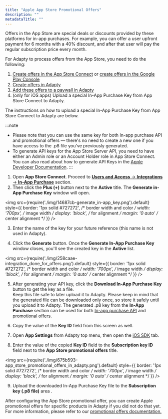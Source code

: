 ```yaml
---
title: "Apple App Store Promotional Offers"
description: ""
metadataTitle: ""
---
```


Offers in the App Store are special deals or discounts provided by these platforms for in-app purchases. For example, you can offer a user upfront payment for 6 months with a 40% discount, and after that user will pay the regular subscription price every month. 

For Adapty to process offers from the App Store, you need to do the following:

1. [Create offers in the App Store Connect](app-store-offers) or [create offers in the Google Play Console](google-play-offers)
2. [Create offers in Adapty](create-offer)
3. [Add these offers to a paywall in Adapty](add-offer-to-paywall)
4. (only for iOS apps) Upload a special In-App Purchase Key from App Store Connect to Adapty.

The instructions on how to upload a special In-App Purchase Key from App Store Connect to Adapty are below.

:::note
- Please note that you can use the same key for both In-app purchase API and promotional offers — there's no need to create a new one if you have access to the .p8 file you've previously generated.
- To generate API keys for the App Store Server API, you need to have either an Admin role or an Account Holder role in App Store Connect. You can also read about how to generate API Keys in the [Apple Developer Documentation](https://developer.apple.com/documentation/appstoreserverapi/creating_api_keys_to_use_with_the_app_store_server_api).
:::

1. Open **App Store Connect**. Proceed to [**Users and Access** → **Integrations** → **In-App Purchase**](https://appstoreconnect.apple.com/access/integrations/api/subs) section.
2. Then click the **Plus (+)** button next to the **Active** title. The **Generate in-App Purchase Key** window will open.


<img
  src={require('./img/14687cb-generate_in-app_key.png').default}
  style={{
    border: '1px solid #727272', /* border width and color */
    width: '700px', /* image width */
    display: 'block', /* for alignment */
    margin: '0 auto' /* center alignment */
  }}
/>





3. Enter the name of the key for your future reference (this name is not used in Adapty).

4. Click the **Generate** button. Once the **Generate In-App Purchase Key** window closes, you'll see the created key in the **Active** list.

   
<img
  src={require('./img/258caae-integration_done_for_offers.png').default}
  style={{
    border: '1px solid #727272', /* border width and color */
    width: '700px', /* image width */
    display: 'block', /* for alignment */
    margin: '0 auto' /* center alignment */
  }}
/>




5. After generating your API key, click the **Download In-App Purchase Key** button to get the key as a file.  
   Keep this file safe to later upload it to Adapty. Please keep in mind that the generated file can be downloaded only once, so store it safely until you upload it to Adapty. The generated .p8 key from the **In-App Purchase** section can be used for both  [In-app purchase API](in-app-purchase-api-storekit-2) and [promotional offers](app-store-promotional-offers).

6. Copy the value of the **Key ID** field from this screen as well.

7. Open **App Settings** from Adapty top menu, then open the [iOS SDK](https://app.adapty.io/settings/ios-sdk) tab.

8. Enter the value of the copied **Key ID** field to the **Subscription key ID** field next to the **App Store promotional offers** title.

   
<img
  src={require('./img/675b593-app_store_promotional_offers_in_adapty.png').default}
  style={{
    border: '1px solid #727272', /* border width and color */
    width: '700px', /* image width */
    display: 'block', /* for alignment */
    margin: '0 auto' /* center alignment */
  }}
/>




9. Upload the downloaded In-App Purchase Key file to the **Subscription key (.p8 file)** area .

After configuring the App Store promotional offer, you can create Apple promotional offers for specific products in Adapty if you did not do that yet. For more information, please refer to our [promotional offers documentation.](offers)